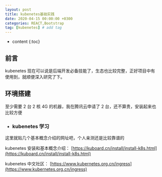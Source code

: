 ```yaml
---
layout: post
title: kubenetes基础实践
date: 2020-04-15 00:00:00 +0300
categories: REACT,Bootstrap
tag: [kubenetes] # add tag
---
```


- content
  {:toc}

## 前言

kubenetes 现在可以说是后端开发必备技能了，生态也比较完整，正好项目中有使用到，就顺便深入研究了下。

## 环境搭建

至少需要 2 台 2 核 4G 的机器，我在腾讯云申请了 2 台，还不算贵，安装起来也比较方便

- ### kubenetes 学习

这里就贴几个基本概念介绍的网址吧，个人亲测还是比较靠谱的

kubenetes 安装和基本概念介绍：
[https://kuboard.cn/install/install-k8s.html](https://kuboard.cn/install/install-k8s.html)

kubenetes 中文社区：
[https://www.kubernetes.org.cn/ingress](https://www.kubernetes.org.cn/ingress)
